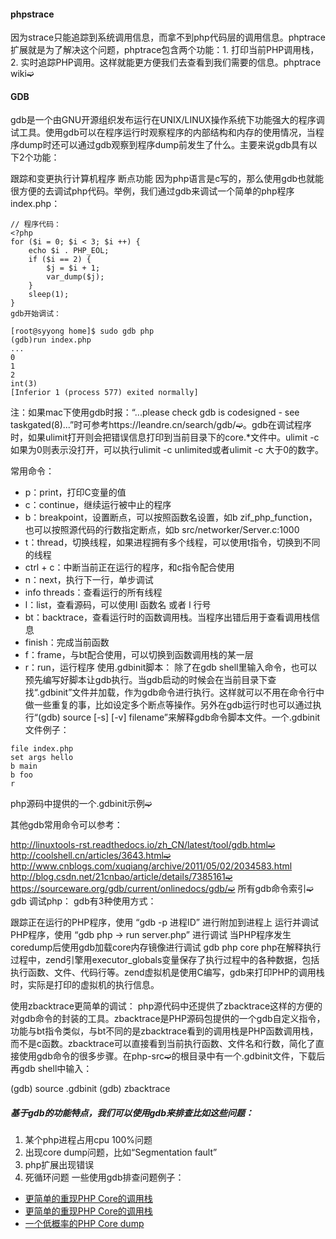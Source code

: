 #### phpstrace
因为strace只能追踪到系统调用信息，而拿不到php代码层的调用信息。phptrace扩展就是为了解决这个问题，phptrace包含两个功能：1. 打印当前PHP调用栈，2. 实时追踪PHP调用。这样就能更方便我们去查看到我们需要的信息。phptrace wiki➫

#### GDB
gdb是一个由GNU开源组织发布运行在UNIX/LINUX操作系统下功能强大的程序调试工具。使用gdb可以在程序运行时观察程序的内部结构和内存的使用情况，当程序dump时还可以通过gdb观察到程序dump前发生了什么。主要来说gdb具有以下2个功能：

跟踪和变更执行计算机程序
断点功能
因为php语言是c写的，那么使用gdb也就能很方便的去调试php代码。举例，我们通过gdb来调试一个简单的php程序index.php：

```
// 程序代码：
<?php
for ($i = 0; $i < 3; $i ++) {
    echo $i . PHP_EOL;
    if ($i == 2) {
        $j = $i + 1;
        var_dump($j);
    }
    sleep(1);
}
gdb开始调试：

[root@syyong home]$ sudo gdb php
(gdb)run index.php
...
0
1
2
int(3)
[Inferior 1 (process 577) exited normally]
```
注：如果mac下使用gdb时报：“...please check gdb is codesigned - see taskgated(8)...”时可参考https://leandre.cn/search/gdb/➫。gdb在调试程序时，如果ulimit打开则会把错误信息打印到当前目录下的core.*文件中。ulimit -c如果为0则表示没打开，可以执行ulimit -c unlimited或者ulimit -c 大于0的数字。

常用命令：
* p：print，打印C变量的值
* c：continue，继续运行被中止的程序
* b：breakpoint，设置断点，可以按照函数名设置，如b zif_php_function，也可以按照源代码的行数指定断点，如b src/networker/Server.c:1000
* t：thread，切换线程，如果进程拥有多个线程，可以使用t指令，切换到不同的线程
* ctrl + c：中断当前正在运行的程序，和c指令配合使用
* n：next，执行下一行，单步调试
* info threads：查看运行的所有线程
* l：list，查看源码，可以使用l 函数名 或者 l 行号
* bt：backtrace，查看运行时的函数调用栈。当程序出错后用于查看调用栈信息
* finish：完成当前函数
* f：frame，与bt配合使用，可以切换到函数调用栈的某一层
* r：run，运行程序
使用.gdbinit脚本：
除了在gdb shell里输入命令，也可以预先编写好脚本让gdb执行。当gdb启动的时候会在当前目录下查找“.gdbinit”文件并加载，作为gdb命令进行执行。这样就可以不用在命令行中做一些重复的事，比如设定多个断点等操作。另外在gdb运行时也可以通过执行“(gdb) source [-s] [-v] filename”来解释gdb命令脚本文件。一个.gdbinit文件例子：
```
file index.php
set args hello
b main
b foo
r
```
php源码中提供的一个.gdbinit示例➫

其他gdb常用命令可以参考：

http://linuxtools-rst.readthedocs.io/zh_CN/latest/tool/gdb.html➫
http://coolshell.cn/articles/3643.html➫
http://www.cnblogs.com/xuqiang/archive/2011/05/02/2034583.html
http://blog.csdn.net/21cnbao/article/details/7385161➫
https://sourceware.org/gdb/current/onlinedocs/gdb/➫
所有gdb命令索引➫
gdb 调试php：
gdb有3种使用方式：

跟踪正在运行的PHP程序，使用 “gdb -p 进程ID” 进行附加到进程上
运行并调试PHP程序，使用 “gdb php -> run server.php” 进行调试
当PHP程序发生coredump后使用gdb加载core内存镜像进行调试 gdb php core
php在解释执行过程中，zend引擎用executor_globals变量保存了执行过程中的各种数据，包括执行函数、文件、代码行等。zend虚拟机是使用C编写，gdb来打印PHP的调用栈时，实际是打印的虚拟机的执行信息。

使用zbacktrace更简单的调试：
php源代码中还提供了zbacktrace这样的方便的对gdb命令的封装的工具。zbacktrace是PHP源码包提供的一个gdb自定义指令，功能与bt指令类似，与bt不同的是zbacktrace看到的调用栈是PHP函数调用栈，而不是c函数。zbacktrace可以直接看到当前执行函数、文件名和行数，简化了直接使用gdb命令的很多步骤。在php-src➫的根目录中有一个.gdbinit文件，下载后再gdb shell中输入：

(gdb) source .gdbinit
(gdb) zbacktrace
##### 基于gdb的功能特点，我们可以使用gdb来排查比如这些问题：

1. 某个php进程占用cpu 100%问题
2. 出现core dump问题，比如“Segmentation fault”
3. php扩展出现错误
4. 死循环问题
一些使用gdb排查问题例子：
 * [更简单的重现PHP Core的调用栈](http://www.laruence.com/2011/12/02/2333.html/number-of-function-calls-2-3)
 * [更简单的重现PHP Core的调用栈](http://www.laruence.com/2010/09/27/1754.html)
 * [一个低概率的PHP Core dump](http://www.laruence.com/2008/12/31/647.html)